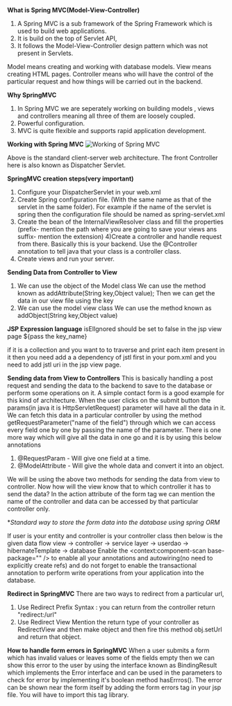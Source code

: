 **What is Spring MVC(Model-View-Controller)**

1) A  Spring MVC is a sub framework of the Spring Framework which is used to build web applications.
2) It is build on the top of Servlet API,
3) It follows the Model-View-Controller design pattern which was not present in Servlets.

Model means creating and working with database models.
View means creating HTML pages.
Controller means who will have the control of the particular request and how things will be carried out in the backend.

**Why SpringMVC**
1) In Spring MVC we are seperately working on building models , views and controllers meaning all three of them are loosely coupled.
2) Powerful configuration.
3) MVC is quite flexible and supports rapid application development.


**Working with Spring MVC**
![Working of Spring MVC](https://user-images.githubusercontent.com/74822210/195158921-b6b123e6-a1ce-4952-a43c-6eeedc976ccc.jpg)

Above is the standard client-server web architecture. The front Controller here is also known as Dispatcher Servlet.


**SpringMVC creation steps(very important)**
1) Configure your DispatcherServlet in your web.xml
2) Create Spring configuration file. (With the same name as that of the servlet in the same folder). For example if the name of the servlet is spring then
the configuration file should be named as spring-servlet.xml
3) Create the bean of the InternalViewResolver class and fill the properties (prefix- mention the path where you are going to save your views ans suffix- mention the 
extension)
4)Create a controller and handle request from there. Basically this is your backend. Use the @Controller annotation to tell java that your class is a controller class.
5) Create views and run your server.


**Sending Data from Controller to View**

1) We can use the object of the Model class
  We can use the method known as addAttribute(String key,Object value);
  Then we can get the data in our view file using the key
2) We can use the model view class 
  We can use the method known as addObject(String key,Object value)
  
 **JSP Expression language**
 isElIgnored should be set to false in the jsp view page
 ${pass the key_name} 
 
 if it is a collection and you want to to traverse and print each item present in it then
 you need add a a dependency of jstl first in your pom.xml
 and you need to add jstl uri in the jsp view page.
 
 
 
 **Sending data from View to Controllers**
 This is basically handling a post request and sending the data to the backend to save to the database or perform some operations on it.
 A simple contact form is a good example for this kind of architecture.
 When the user clicks on the submit button the params(in java it is HttpServletRequest) parameter will have all the data in it.
 We can fetch this data in a particular controller by using the method getRequestParameter("name of the field") through which we can access every field one by one by
 passing the name of the parameter.
 There is one more way which will give all the data in one go and it is by using this below annotations
 1) @RequestParam - Will give one field at a time.
 2) @ModelAttribute - Will give the whole data and convert it into an object.

We will be using the above two methods for sending the data from view to controller.
Now how will the view know that to which controller it has to send the data?
In the action attribute of the form tag we can mention the name of the controller and data can be accessed by that particular controller only.


**Standard way to store the form data into the database using spring ORM*

If user is your entity and controller is your controller class then below is the given data flow
view -> controller -> service layer -> userdao -> hibernateTemplate -> database
Enable the <context:component-scan base-package="" /> to enable all your annotations and autowiring(no need to explicitly create refs)
and do not forget to enable the transactional annotation to perform write operations from your application into the database.


**Redirect in SpringMVC**
There are two ways to redirect from a particular url,
1) Use Redirect Prefix 
    Syntax : you can return from the controller return "redirect:/url"
 2) Use Redirect View
  Mention the return type of your controller as RedirectView and then make object and then fire this method obj.setUrl and return that object.
  
  
  
  
  **How to handle form errors in SpringMVC**
  When a user submits a form which has invalid values or leaves some of the fields empty then we can show this error to the user by using the interface known as 
  BindingResult which implements the Error interface and can be used in the parameters to check for error by implementing it's boolean method hasErrros().
  The error can be shown near the form itself by adding the form errors tag in your jsp file. You will have to import this tag library.

